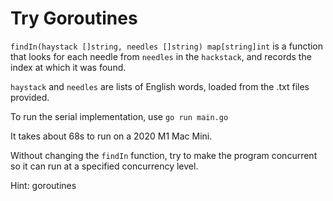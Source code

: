 # Try Goroutines

`findIn(haystack []string, needles []string) map[string]int` is a function that looks for each needle from `needles` in the `hackstack`, and records the index at which it was found.

`haystack` and `needles` are lists of English words, loaded from the .txt files provided.


To run the serial implementation, use `go run main.go`

It takes about 68s to run on a 2020 M1 Mac Mini.

Without changing the `findIn` function, try to make the program concurrent so it can run at a specified concurrency level. 

Hint: goroutines


